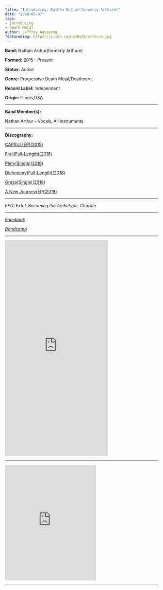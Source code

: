 ```yaml
---
title: "Introducing: Nathan Arthur(formerly Arthure)"
date: "2018-05-07"
tags:
- Introducing
- Death Metal
author: Jeffrey Agyepong
featuredimg: https://i.ibb.co/n6HH17d/arthure.jpg
---
```


**Band:** Nathan Arthur(formerly Arthure)

**Formed:** 2015 - Present

**Status:** Active

**Genre:** Progressive Death Metal/Deathcore

**Record Label:** Independent

**Origin:** Illinois,USA 

<hr>

**Band Member(s):**

Nathan Arthur – Vocals, All instruments

<hr>

**Discography:**


[CAPSUL(EP)\(2015\)](https://arthureofficial.bandcamp.com/album/capsul)

[Frail(Full-Length)\(2016\)](https://arthureofficial.bandcamp.com/album/frail)

[Piety(Single)\(2016\)](https://arthureofficial.bandcamp.com/track/piety-single)

[Dichotomy(Full-Length)\(2018\)](https://arthureofficial.bandcamp.com/album/dichotomy)

[Grasp(Single)\(2018\)](https://arthureofficial.bandcamp.com/track/grasp-single)

[A New Journey(EP)\(2018\)](https://arthureofficial.bandcamp.com/album/a-new-journey)

<hr>

_FFO: Extol, Becoming the Archetype, Chorder_

<hr>

_[Facebook](https://www.facebook.com/ArthureOfficial/)_

_[Bandcamp](https://arthureofficial.bandcamp.com)_

<hr>

<iframe style="border: 0; width: 340px; height: 710px;" src="https://bandcamp.com/EmbeddedPlayer/album=304738797/size=large/bgcol=ffffff/linkcol=0687f5/transparent=true/" seamless><a href="https://arthureofficial.bandcamp.com/album/a-new-journey">A New Journey by Arthure</a></iframe>
<hr>
<iframe src="https://open.spotify.com/embed/album/4W0RZEbHXXWwZh8gzKErNq" width="300" height="380" frameborder="0" allowtransparency="true" allow="encrypted-media"></iframe>

<hr>